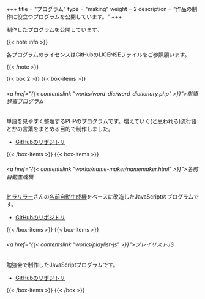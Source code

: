 +++
title = "プログラム"
type = "making"
weight = 2
description = "作品の制作に役立つプログラムを公開しています。"
+++

制作したプログラムを公開しています。

{{< note info >}}
  <p>各プログラムのライセンスはGitHubのLICENSEファイルをご参照願います。</p>
{{< /note >}}

{{< box 2 >}}
  {{< box-items >}}
    <h6 class="box-items-title"><a href="{{< contentslink "works/word-dic/word_dictionary.php" >}}">単語辞書プログラム</a></h6>
    <p>単語を見やすく整理するPHPのプログラムです。増えていく(と思われる)流行語とかの言葉をまとめる目的で制作しました。</p>
    <ul>
      <li><a href="https://github.com/aokashi/word-dic" title="aokashi/word-dic">GitHubのリポジトリ</a></li>
    </ul>
  {{< /box-items >}}
  {{< box-items >}}
    <h6 class="box-items-title"><a href="{{< contentslink "works/name-maker/namemaker.html" >}}">名前自動生成機</a></h6>
    <p><a href="http://hirarira.net" title="新・ヒラリラーのMP">ヒラリラー</a>さんの<a href="http://www.hirarira.net/namemaker/" title="名前自動生成機">名前自動生成機</a>をベースに改造したJavaScriptのプログラムです。</p>
    <ul>
      <li><a href="https://github.com/aokashi/NameMaker" title="aokashi/NameMaker">GitHubのリポジトリ</a></li>
    </ul>
  {{< /box-items >}}
  {{< box-items >}}
    <h6 class="box-items-title"><a href="{{< contentslink "works/playlist-js" >}}">プレイリストJS</a></h6>
    <p>勉強会で制作したJavaScriptプログラムです。</p>
    <ul>
      <li><a href="https://github.com/aokashi/PlayListJs" title="aokashi/PlayListJs">GitHubのリポジトリ</a></li>
    </ul>
  {{< /box-items >}}
{{< /box >}}